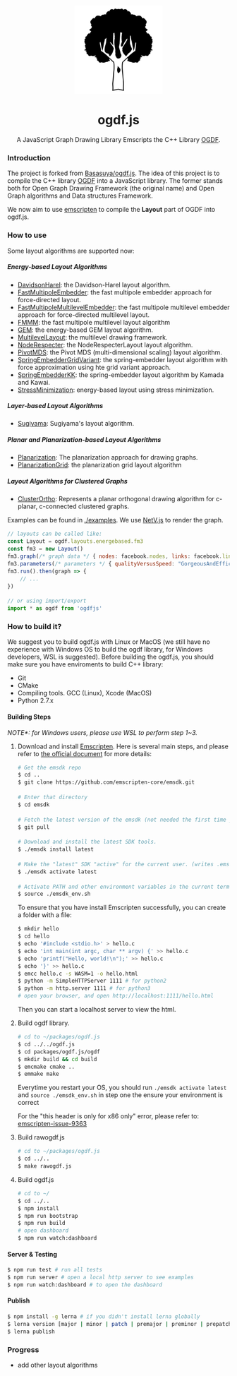 <p align="center">
  <a href="https://github.com/ZJUVAI/ogdf.js">
    <img width="200" src="./icon.svg">
  </a>
</p>

<h1 align="center">ogdf.js</h1>

<div align="center">

A JavaScript Graph Drawing Library Emscripts the C++ Library [OGDF](https://ogdf.uos.de/).

</div>

### Introduction

The project is forked from [Basasuya/ogdf.js](https://github.com/Basasuya/ogdf.js). The idea of this project is to compile the C++ library [OGDF](https://ogdf.uos.de/) into a JavaScript library. The former stands both for Open Graph Drawing Framework (the original name) and Open Graph algorithms and Data structures Framework.

We now aim to use [emscripten](https://emscripten.org/) to compile the **Layout** part of OGDF into ogdf.js.

### How to use

Some layout algorithms are supported now:

##### Energy-based Layout Algorithms

-   [DavidsonHarel](https://ogdf.uos.de/doc/classogdf_1_1_davidson_harel_layout.html): the Davidson-Harel layout algorithm.
-   [FastMultipoleEmbedder](https://ogdf.uos.de/doc/classogdf_1_1_fast_multipole_embedder.html): the fast multipole embedder approach for force-directed layout.
-   [FastMultipoleMultilevelEmbedder](https://ogdf.uos.de/doc/classogdf_1_1_fast_multipole_multilevel_embedder.html): the fast multipole multilevel embedder approach for force-directed multilevel layout.
-   [FMMM](https://ogdf.uos.de/doc/classogdf_1_1_f_m_m_m_layout.html): the fast multipole multilevel layout algorithm
-   [GEM](https://ogdf.uos.de/doc/classogdf_1_1_g_e_m_layout.html): the energy-based GEM layout algorithm.
-   [MultilevelLayout](https://ogdf.uos.de/doc/classogdf_1_1_multilevel_layout.html): the multilevel drawing framework.
-   [NodeRespecter](https://ogdf.uos.de/doc/classogdf_1_1_node_respecter_layout.html): the NodeRespecterLayout layout algorithm.
-   [PivotMDS](https://ogdf.uos.de/doc/classogdf_1_1_pivot_m_d_s.html): the Pivot MDS (multi-dimensional scaling) layout algorithm.
-   [SpringEmbedderGridVariant](https://ogdf.uos.de/doc/classogdf_1_1_spring_embedder_grid_variant.html): the spring-embedder layout algorithm with force approximation using hte grid variant approach.
-   [SpringEmbedderKK](https://ogdf.uos.de/doc/classogdf_1_1_spring_embedder_k_k.html): the spring-embedder layout algorithm by Kamada and Kawai.
-   [StressMinimization](https://ogdf.uos.de/doc/classogdf_1_1_stress_minimization.html): energy-based layout using stress minimization.

##### Layer-based Layout Algorithms

-   [Sugiyama](https://ogdf.uos.de/doc/classogdf_1_1_sugiyama_layout.html): Sugiyama's layout algorithm.

##### Planar and Planarization-based Layout Algorithms

-   [Planarization](https://ogdf.uos.de/doc/classogdf_1_1_planarization_layout.html): The planarization approach for drawing graphs.
-   [PlanarizationGrid](https://ogdf.uos.de/doc/classogdf_1_1_planarization_grid_layout.html): the planarization grid layout algorithm

##### Layout Algorithms for Clustered Graphs

-   [ClusterOrtho](https://ogdf.uos.de/doc/classogdf_1_1_cluster_ortho_layout.html): Represents a planar orthogonal drawing algorithm for c-planar, c-connected clustered graphs.

Examples can be found in [./examples](./examples). We use [NetV.js](https://github.com/ZJUVAG/NetV.js) to render the graph.

```JavaScript
// layouts can be called like:
const Layout = ogdf.layouts.energebased.fm3
const fm3 = new Layout()
fm3.graph(/* graph data */ { nodes: facebook.nodes, links: facebook.links })
fm3.parameters(/* parameters */ { qualityVersusSpeed: "GorgeousAndEfficient" })
fm3.run().then(graph => {
    // ...
})

// or using import/export
import * as ogdf from 'ogdfjs'
```

### How to build it?

We suggest you to build ogdf.js with Linux or MacOS (we still have no experience with Windows OS to build the ogdf library, for Windows developers, WSL is suggested). Before building the ogdf.js, you should make sure you have enviroments to build C++ library:

-   Git
-   CMake
-   Compiling tools. GCC (Linux), Xcode (MacOS)
-   Python 2.7.x

#### Building Steps

_NOTE\*: for Windows users, please use WSL to perform step 1~3._

1. Download and install [Emscripten](https://github.com/emscripten-core/emscripten). Here is several main steps, and please refer to [the official document](https://emscripten.org/docs/getting_started/downloads.html) for more details:

    ```bash
    # Get the emsdk repo
    $ cd ..
    $ git clone https://github.com/emscripten-core/emsdk.git

    # Enter that directory
    $ cd emsdk

    # Fetch the latest version of the emsdk (not needed the first time you clone)
    $ git pull

    # Download and install the latest SDK tools.
    $ ./emsdk install latest

    # Make the "latest" SDK "active" for the current user. (writes .emscripten file)
    $ ./emsdk activate latest

    # Activate PATH and other environment variables in the current terminal
    $ source ./emsdk_env.sh
    ```

    To ensure that you have install Emscripten successfully, you can create a folder with a file:

    ```bash
    $ mkdir hello
    $ cd hello
    $ echo '#include <stdio.h>' > hello.c
    $ echo 'int main(int argc, char ** argv) {' >> hello.c
    $ echo 'printf("Hello, world!\n");' >> hello.c
    $ echo '}' >> hello.c
    $ emcc hello.c -s WASM=1 -o hello.html
    $ python -m SimpleHTTPServer 1111 # for python2
    $ python -m http.server 1111 # for python3
    # open your browser, and open http://localhost:1111/hello.html
    ```

    Then you can start a localhost server to view the html.

2. Build ogdf library.

    ```bash
    # cd to ~/packages/ogdf.js
    $ cd ../../ogdf.js
    $ cd packages/ogdf.js/ogdf
    $ mkdir build && cd build
    $ emcmake cmake ..
    $ emmake make
    ```

    Everytime you restart your OS, you should run `./emsdk activate latest` and `source ./emsdk_env.sh` in step one the ensure your environment is correct

    For the "this header is only for x86 only" error, please refer to: [emscripten-issue-9363](https://github.com/emscripten-core/emscripten/issues/9363)

3. Build rawogdf.js

    ```bash
    # cd to ~/packages/ogdf.js
    $ cd ../..
    $ make rawogdf.js
    ```

4. Build ogdf.js
    ```bash
    # cd to ~/
    $ cd ../..
    $ npm install
    $ npm run bootstrap
    $ npm run build
    # open dashboard
    $ npm run watch:dashboard
    ```

#### Server & Testing

```bash
$ npm run test # run all tests
$ npm run server # open a local http server to see examples
$ npm run watch:dashboard # to open the dashboard
```

#### Publish

```bash
$ npm install -g lerna # if you didn't install lerna globally
$ lerna version [major | minor | patch | premajor | preminor | prepatch | prerelease]
$ lerna publish
```

### Progress

-   add other layout algorithms
